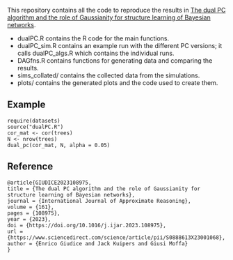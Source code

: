 This repository contains all the code to reproduce the results in [The dual PC algorithm and the role of Gaussianity for structure learning of Bayesian networks](https://www.sciencedirect.com/science/article/pii/S0888613X23001068).

- dualPC.R contains the R code for the main functions.
- dualPC_sim.R contains an example run with the different PC versions; it calls dualPC_algs.R which contains the individual runs.
- DAGfns.R contains functions for generating data and comparing the results.
- sims_collated/ contains the collected data from the simulations.
- plots/ contains the generated plots and the code used to create them.

Example
-------

```
require(datasets)
source("dualPC.R")
cor_mat <- cor(trees)
N <- nrow(trees)
dual_pc(cor_mat, N, alpha = 0.05)
```
Reference
---------

```
@article{GIUDICE2023108975,
title = {The dual PC algorithm and the role of Gaussianity for structure learning of Bayesian networks},
journal = {International Journal of Approximate Reasoning},
volume = {161},
pages = {108975},
year = {2023},
doi = {https://doi.org/10.1016/j.ijar.2023.108975},
url = {https://www.sciencedirect.com/science/article/pii/S0888613X23001068},
author = {Enrico Giudice and Jack Kuipers and Giusi Moffa}
}
```
